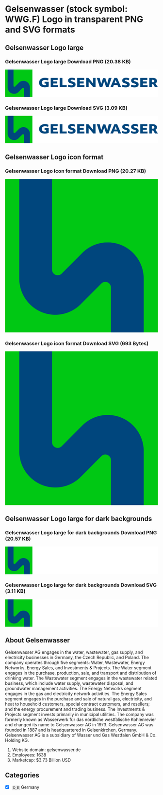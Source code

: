 # Gelsenwasser (stock symbol: WWG.F) Logo in transparent PNG and SVG formats

## Gelsenwasser Logo large

### Gelsenwasser Logo large Download PNG (20.38 KB)

![Gelsenwasser Logo large Download PNG (20.38 KB)](/img/orig/WWG.F_BIG-db45ee08.png)

### Gelsenwasser Logo large Download SVG (3.09 KB)

![Gelsenwasser Logo large Download SVG (3.09 KB)](/img/orig/WWG.F_BIG-bf31d4f3.svg)

## Gelsenwasser Logo icon format

### Gelsenwasser Logo icon format Download PNG (20.27 KB)

![Gelsenwasser Logo icon format Download PNG (20.27 KB)](/img/orig/WWG.F-825197f9.png)

### Gelsenwasser Logo icon format Download SVG (693 Bytes)

![Gelsenwasser Logo icon format Download SVG (693 Bytes)](/img/orig/WWG.F-fc740515.svg)

## Gelsenwasser Logo large for dark backgrounds

### Gelsenwasser Logo large for dark backgrounds Download PNG (20.57 KB)

![Gelsenwasser Logo large for dark backgrounds Download PNG (20.57 KB)](/img/orig/WWG.F_BIG.D-ee1e896b.png)

### Gelsenwasser Logo large for dark backgrounds Download SVG (3.11 KB)

![Gelsenwasser Logo large for dark backgrounds Download SVG (3.11 KB)](/img/orig/WWG.F_BIG.D-5fc8345f.svg)

## About Gelsenwasser

Gelsenwasser AG engages in the water, wastewater, gas supply, and electricity businesses in Germany, the Czech Republic, and Poland. The company operates through five segments: Water, Wastewater, Energy Networks, Energy Sales, and Investments & Projects. The Water segment engages in the purchase, production, sale, and transport and distribution of drinking water. The Wastewater segment engages in the wastewater related business, which include water supply, wastewater disposal, and groundwater management activities. The Energy Networks segment engages in the gas and electricity network activities. The Energy Sales segment engages in the purchase and sale of natural gas, electricity, and heat to household customers, special contract customers, and resellers; and the energy procurement and trading business. The Investments & Projects segment invests primarily in municipal utilities. The company was formerly known as Wasserwerk für das nördliche westfälische Kohlenrevier and changed its name to Gelsenwasser AG in 1973. Gelsenwasser AG was founded in 1887 and is headquartered in Gelsenkirchen, Germany. Gelsenwasser AG is a subsidiary of Wasser und Gas Westfalen GmbH & Co. Holding KG.

1. Website domain: gelsenwasser.de
2. Employees: 1638
3. Marketcap: $3.73 Billion USD


## Categories
- [x] 🇩🇪 Germany
